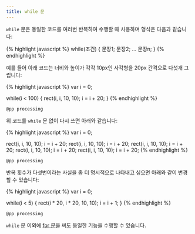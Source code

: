 ```yaml
---
title: while 문
---
```

``while`` 문은 동일한 코드를 여러번 반복하여 수행할 때 사용하며 형식은 다음과 같습니다:

{% highlight javascript %}
while(조건) {
    문장1;
    문장2;
    ...
    문장n;
}
{% endhighlight %}

예를 들어 아래 코드는 너비와 높이가 각각 10px인 사각형을 20px 간격으로 다섯개 그립니다:

{% highlight javascript %}
var i = 0;

while(i < 100) {
    rect(i, i, 10, 10);
    i = i + 20;
}
{% endhighlight %}

``@pp processing``

위 코드를 ``while`` 문 없이 다시 쓰면 아래와 같습니다:

{% highlight javascript %}
var i = 0;

rect(i, i, 10, 10);
i = i + 20;
rect(i, i, 10, 10);
i = i + 20;
rect(i, i, 10, 10);
i = i + 20;
rect(i, i, 10, 10);
i = i + 20;
rect(i, i, 10, 10);
i = i + 20;
{% endhighlight %}

``@pp processing``

반복 횟수가 다섯번이라는 사실을 좀 더 명시적으로 나타내고 싶으면 아래와 같이 변경할 수 있습니다:

{% highlight javascript %}
var i = 0;

while(i < 5) {
    rect(i * 20, i * 20, 10, 10);
    i = i + 1;
}
{% endhighlight %}

``@pp processing``

``while`` 문 이외에 [for 문](/js/for.html)을 써도 동일한 기능을 수행할 수 있습니다.
